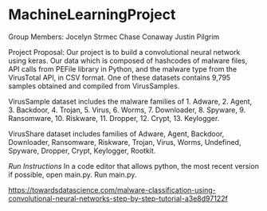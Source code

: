 # MachineLearningProject
Group Members:
Jocelyn Strmec
Chase Conaway 
Justin Pilgrim

Project Proposal:
Our project is to build a convolutional neural network using keras. Our data which is composed of hashcodes of malware files, API calls from PEFile library in Python, and the malware type from the VirusTotal API, in CSV format. One of these datasets contains 9,795 samples obtained and compiled from VirusSamples.

VirusSample dataset includes the malware families of 1. Adware, 2. Agent, 3. Backdoor, 4. Trojan, 5. Virus, 6. Worms, 7. Downloader, 8. Spyware, 9. Ransomware, 10. Riskware, 11. Dropper, 12. Crypt, 13. Keylogger. 

VirusShare dataset includes families of Adware, Agent, Backdoor, Downloader, Ransomware, Riskware, Trojan, Virus, Worms, Undefined, Spyware, Dropper, Crypt, Keylogger, Rootkit. 

*Run Instructions*
In a code editor that allows python, the most recent version if possible, open main.py. Run main.py.

https://towardsdatascience.com/malware-classification-using-convolutional-neural-networks-step-by-step-tutorial-a3e8d97122f
